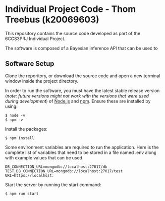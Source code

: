 # Individual Project Code - Thom Treebus (k20069603)
This repository contains the source code developed as part of the 6CCS3PRJ Individual Project.

The software is composed of a Bayesian inference API that can be used to 
## Software Setup
Clone the reporitory, or download the source code and open a new terminal window inside the project directory.

In order to run the software, you must have the latest stable release version (*note: future versions might not work with the versions that were used during development*) of [Node.js](https://nodejs.org/en/) and [npm](https://www.npmjs.com/). Ensure these are installed by using:
```
$ node -v
$ npm -v
```

Install the packages:
```
$ npm install
```

Some environment variables are required to run the application. Here is the complete list of variables that need to be stored in a file named .env along with example values that can be used. 
```
DB_CONNECTION_URL=mongodb://localhost:27017/db
TEST_DB_CONNECTION_URL=mongodb://localhost:27017/test
URI=https://localhost:
```

Start the server by running the start command:

```
$ npm run start
```
